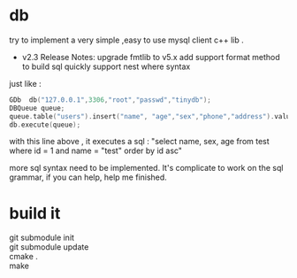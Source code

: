 # db 


try to implement a very simple ,easy to use mysql client c++ lib . 

* v2.3 Release Notes:
    upgrade fmtlib to v5.x
    add support format method to build sql quickly 
    support nest where syntax 



just like : 


```cpp
GDb  db("127.0.0.1",3306,"root","passwd","tinydb"); 
DBQueue queue; 
queue.table("users").insert("name", "age","sex","phone","address").values( name.c_str() ,20+i,1,"18930878762","shanghai"); 
db.execute(queue); 
```

with this line above , it executes  a sql : 
"select  name,  sex,  age  from test where   id  = 1   and name = "test"  order by id asc" 


more sql syntax need to be implemented.  It's complicate to work on the sql grammar, if you can help, help me finished. 








# build it 

git submodule init   <br> 
git submodule update   <br> 
cmake .   <br> 
make   <br>

